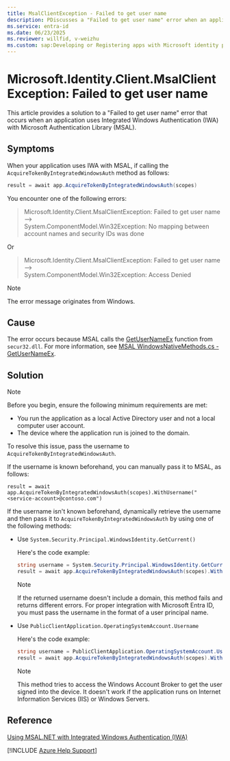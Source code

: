 ```yaml
---
title: MsalClientException - Failed to get user name
description: PDiscusses a "Failed to get user name" error when an application uses Integrated Windows Authentication (IWA) with Microsoft Authentication Library (MSAL) and provide solutions.
ms.service: entra-id
ms.date: 06/23/2025
ms.reviewer: willfid, v-weizhu
ms.custom: sap:Developing or Registering apps with Microsoft identity platform
---
```


# Microsoft.Identity.Client.MsalClientException: Failed to get user name

This article provides a solution to a "Failed to get user name" error that occurs when an application uses Integrated Windows Authentication (IWA) with Microsoft Authentication Library (MSAL).

## Symptoms

When your application uses IWA with MSAL, if calling the `AcquireTokenByIntegratedWindowsAuth` method as follows:

```csharp
result = await app.AcquireTokenByIntegratedWindowsAuth(scopes)
```

You encounter one of the following errors:  

> Microsoft.Identity.Client.MsalClientException: Failed to get user name —>  
> System.ComponentModel.Win32Exception: No mapping between account names and security IDs was done

Or  

> Microsoft.Identity.Client.MsalClientException: Failed to get user name —>  
> System.ComponentModel.Win32Exception: Access Denied

> [!NOTE]
> The error message originates from Windows.

## Cause

The error occurs because MSAL calls the [GetUserNameEx](/windows/win32/api/secext/nf-secext-getusernameexa) function from `secur32.dll`. For more information, see [MSAL WindowsNativeMethods.cs - GetUserNameEx](https://github.com/AzureAD/microsoft-authentication-library-for-dotnet/blob/01ecd12464007fc1988b6a127aa0b1b980bca1ed/src/client/Microsoft.Identity.Client/Platforms/Features/DesktopOS/WindowsNativeMethods.cs#L66).

## Solution

> [!NOTE]
> Before you begin, ensure the following minimum requirements are met:
>
> - You run the application as a local Active Directory user and not a local computer user account.
> - The device where the application run is joined to the domain.

To resolve this issue, pass the username to `AcquireTokenByIntegratedWindowsAuth`.

If the username is known beforehand, you can manually pass it to MSAL, as follows:

`result = await app.AcquireTokenByIntegratedWindowsAuth(scopes).WithUsername("<service-account>@contoso.com")`

If the username isn't known beforehand, dynamically retrieve the username and then pass it to `AcquireTokenByIntegratedWindowsAuth` by using one of the following methods:

- Use `System.Security.Principal.WindowsIdentity.GetCurrent()`

    Here's the code example:

    ```csharp
    string username = System.Security.Principal.WindowsIdentity.GetCurrent().Name;
    result = await app.AcquireTokenByIntegratedWindowsAuth(scopes).WithUsername(username)
    ```

    > [!NOTE]
    > If the returned username doesn't include a domain, this method fails and returns different errors. For proper integration with Microsoft Entra ID, you must pass the username in the format of a user principal name.

- Use `PublicClientApplication.OperatingSystemAccount.Username`

    Here's the code example:

    ```csharp
    string username = PublicClientApplication.OperatingSystemAccount.Username;
    result = await app.AcquireTokenByIntegratedWindowsAuth(scopes).WithUsername(username)
    ```

    > [!NOTE]
    > This method tries to access the Windows Account Broker to get the user signed into the device. It doesn't work if the application runs on Internet Information Services (IIS) or Windows Servers.

## Reference

[Using MSAL.NET with Integrated Windows Authentication (IWA)](/entra/msal/dotnet/acquiring-tokens/desktop-mobile/integrated-windows-authentication)

[!INCLUDE [Azure Help Support](../../../includes/azure-help-support.md)]